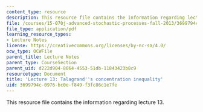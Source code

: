 ```yaml
---
content_type: resource
description: This resource file contains the information regarding lecture 13.
file: /courses/15-070j-advanced-stochastic-processes-fall-2013/3699794c0976bc0ef849f3fc86c1e7fe_MIT15_070JF13_Lec13.pdf
file_type: application/pdf
learning_resource_types:
- Lecture Notes
license: https://creativecommons.org/licenses/by-nc-sa/4.0/
ocw_type: OCWFile
parent_title: Lecture Notes
parent_type: CourseSection
parent_uid: d222d904-8064-4553-51db-11843423b8c9
resourcetype: Document
title: 'Lecture 13: Talagrand''s concentration inequality'
uid: 3699794c-0976-bc0e-f849-f3fc86c1e7fe
---
```

This resource file contains the information regarding lecture 13.